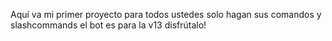 Aquí va mi primer proyecto para todos ustedes 
solo hagan sus comandos y slashcommands el bot es para la v13
disfrútalo!